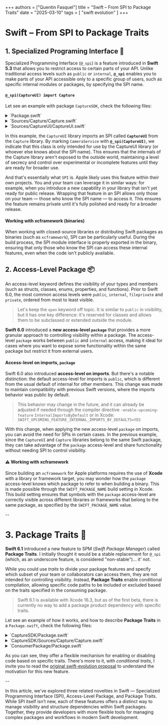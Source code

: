 +++
authors = ["Quentin Fasquel"]
title = "Swift – From SPI to Package Traits"
date = "2025-03-10"
tags = [ "swift evolution" ]
+++

# Swift – From SPI to Package Traits

## 1. Specialized Programing Interface 🥷

Specialized Programming Interface (`@_spi`) is a feature introduced in **Swift 5.3** that allows you to restrict access to certain parts of your API. Unlike traditional access levels such as `public` or `internal`, **`@_spi`** enables you to make parts of your API accessible only to a specific group of users, such as specific internal modules or packages, by specifying the SPI name.

#### **`@_spi(CaptureUI) import Capture`**
Let see an example with package `CaptureSDK`, check the following files:

<details>
  <summary>`Package.swift`</summary>
  
```
// swift-tools-version: 5.9
import PackageDescription

let package = Package(
    name: "CaptureSDK",
    products: [
        .library(name: "Capture", targets: ["Capture"]),
        .library(name: "CaptureUI", targets: ["CaptureUI"]),
    ],
    targets: [
        .target(name: "Capture"),
        .target(name: "CaptureUI", dependencies: ["Capture"]),
    ]
)
```
</details>
<details>
  <summary>`Sources/Capture/Capture.swift`</summary>

```
//
//  Capture.swift
//  CaptureSDK/Capture
//

public import AVFoundation

@_spi(CaptureUI)
public class CameraService {
    public init(session: AVCaptureSession) {

    }
}
```
</details>
<details>
  <summary>`Sources/CaptureUI/CaptureUI.swift`</summary>

```
//
//  CaptureUI.swift
//  CaptureSDK/CaptureUI
//

@_spi(CaptureUI) import Capture

// Can now use CameraService() ...
```
</details>

In this example, the `CaptureUI` library imports an SPI called **`CaptureUI`** from the `Capture` library. By marking `CameraService` with **`@_spi(CaptureUI)`**, we indicate that this class is only intended for use by the CaptureUI library (or whoever else knows about the SPI name). This ensures that the internals of the Capture library aren't exposed to the outside world, maintaining a level of secrecy and control over experimental or incomplete features until they are ready for broader use.


And that's essentially what `SPI` is. Apple likely uses this feature within their own projects. You and your team can leverage it in similar ways: for example, when you introduce a new capability in your library that isn't yet ready for public release. Wrapping that feature in an SPI allows only those on your team — those who know the SPI name — to access it. This ensures the feature remains private until it's fully polished and ready for a broader release.

#### Working with xcframework (binaries)

When working with closed-source libraries or distributing Swift packages as binaries (such as `xcframework`), SPI can be particularly useful. During the build process, the SPI module interface is properly exported in the binary, ensuring that only those who know the SPI can access these internal features, even when the code isn't publicly available.



## 2. Access-Level Package 📦

An access-level keyword defines the visibility of your types and members (such as structs, classes, enums, properties, and functions). Prior to Swift 6.0, the most common access levels were `public`, `internal`, `fileprivate` and `private`, ordered from most to least visible.

> Let's keep the `open` keyword off topic. It is similar to `public` in visibility, but it has one key difference: it's reserved for classes and allows them to be subclassed or extended outside the module.

**Swift 6.0** introduced a **new access-level `package`** that provides a more granular approach to controlling visibility within a package. The access-level `package` works between `public` and `internal` access, making it ideal for cases where you want to expose some functionality within the same package but restrict it from external users.

#### Access-level on imports, `package`

Swift 6.0 also introduced **access-level on imports**. But there's  a notable distinction: the default access-level for imports is `public`, which is different from the usual default of internal for other members. This change was made to maintain compatibility with previous Swift versions, where the imports behavior was public by default.

> This behavior may change in the future, and it can already be adjusted if needed through the compiler directive `-enable-upcoming-feature` `InternalImportsByDefault` or in Xcode: `SWIFT_UPCOMING_FEATURE_INTERNAL_IMPORTS_BY_DEFAULTS=YES`

With this change, when applying the new access-level `package` on imports, you can avoid the need for SPIs in certain cases. In the previous example, since the `CaptureUI` and `Capture` libraries belong to the same Swift package, they can take advantage of the `package` access-level and share functionality without needing SPI to control visibility.

#### ⚠️ Working with xcframework

Since building an `xcframework` for Apple platforms requires the use of **Xcode** with a library or framework target, you may wonder how the `package` access-level knows which package to refer to when building a binary. This is made possible through the `SWIFT_PACKAGE_NAME` build setting in Xcode. This build setting ensures that symbols with the `package` access-level are correctly visible across different libraries or frameworks that belong to the same package, as specified by the `SWIFT_PACKAGE_NAME` value.


--


# 3. Package Traits 🧪

**Swift 6.1** introduced a new feature to SPM (_Swift Package Manager_) called **Package Traits**. I initially thought it would be a stable replacement for `@_spi` (which, as an underscore feature, is considered "non-stable")... it' not.

While you could use *traits* to divide your package features and specify which subset of your team or collaborators can access them, they are not intended for controlling visibility. Instead, **Package Traits** enable conditional compilation, allowing specific code paths to be included or excluded based on the traits specified in the consuming package.

> Swift 6.1 is available with Xcode 16.3, but as of the first beta, there is currently no way to add a package product dependency with specific traits.

Let see an example of how it works, and how to describe **Package Traits**  in a `Package.swift`, check the following files:

<details>
  <summary>`CaptureSDK/Package.swift`</summary>
  
```
// swift-tools-version: 6.1
import PackageDescription

let package = Package(
    name: "CaptureSDK",
    products: [
        .library(name: "Capture", targets: ["Capture"]),
        .library(name: "CaptureUI", targets: ["CaptureUI"]),
    ],
    traits: [
        .trait(name: "experimental")
    ],
    targets: [
        .target(name: "Capture"),
        .target(name: "CaptureUI", dependencies: ["Capture"]),
    ]
)
```
</details>

<details>
  <summary>`CaptureSDK/Sources/Capture/Capture.swift`</summary>

```
//
//  Capture.swift
//  CaptureSDK/Capture
//

public import AVFoundation

public class CameraService {
    public init(session: AVCaptureSession) {

    }

#if experimental
    public func someExperimentalFeature() {
        //
    }
#endif
}
```
</details>

<details>
  <summary>`ConsumerPackage/Package.swift`</summary>
  
```
// swift-tools-version: 6.1
import PackageDescription

let package = Package(
    name: "ConsumerPackage",
    products: [
        .library(name: "ConsumerLibrary", targets: ["ConsumerLibrary"]),
    ],
    dependencies: [
        .package(
            url: "http://github.com/quentinfasquel/Capture",
            from: "0.1",
            traits: ["experimental"]
        ),
    ],
    targets: [
        .target(
            name: "ConsumerLibrary",
            dependencies: [
                .product(name: "Capture", package: "CaptureSDK")
            ]
        ),
    ]
)
```
</details>

As you can see, they offer a flexible mechanism for enabling or disabling code based on specific traits. There's more to it, with _conditional traits_, I invite you to read the [original swift-evolution proposal](https://github.com/swiftlang/swift-evolution/blob/main/proposals/0450-swiftpm-package-traits.md) to understand the motivation for this new feature.

--

In this article, we've explored three related novelties in Swift — Specialized Programming Interface (SPI), Access-Level Package, and Package Traits. While SPI itself isn’t new, each of these features offers a distinct way to manage visibility and structure dependencies within Swift packages. Together, they provide developers with more flexible tools for managing complex packages and workflows in modern Swift development.